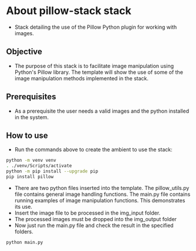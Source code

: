 # About pillow-stack stack
* Stack detailing the use of the Pillow Python plugin for working with images.

## Objective
* The purpose of this stack is to facilitate image manipulation using Python's Pillow library. The template will show the use of some of the image manipulation methods implemented in the stack.

## Prerequisites
* As a prerequisite the user needs a valid images and the python installed in the system.

## How to use
* Run the commands above to create the ambient to use the stack:
```bash
python -m venv venv
. ./venv/Scripts/activate
python -m pip install --upgrade pip
pip install pillow
```
* There are two python files inserted into the template. The pillow_utils.py file contains general image handling functions. The main.py file contains running examples of image manipulation functions. This demonstrates its use.
* Insert the image file to be processed in the img_input folder.
* The processed images must be dropped into the img_output folder
* Now just run the main.py file and check the result in the specified folders.
```bash
python main.py
```